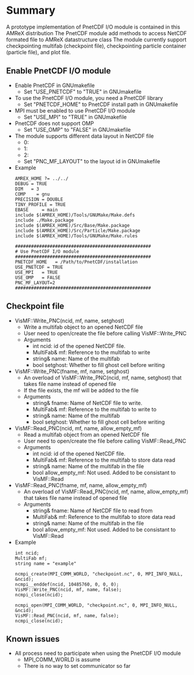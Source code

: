 # Summary

A prototype implementation of PnetCDF I/O module is contained in this AMReX distribution
The PnetCDF module add methods to access NetCDF formated file to AMReX datastructure class
The module currently support checkpointing multifab (checkpoint file), checkpointing particle container (particle file), and plot file.

## Enable PnetCDF I/O module
* Enable PnetCDF in GNUmakefile
  + Set "USE_PNETCDF" to "TRUE" in GNUmakefile
* To use the PnetCDF I/O module, you need a PnetCDF library
  + Set "PNETCDF_HOME" to PnetCDF install path in GNUmakefile
* MPI must be enabled to use PnetCDF I/O module
  + Set "USE_MPI" to "TRUE" in GNUmakefile
* PnetCDF does not support OMP
  + Set "USE_OMP" to "FALSE" in GNUmakefile
* The module supports different data layout in NetCDF file
  + 0:
  + 1:
  + 2:
  + Set "PNC_MF_LAYOUT" to the layout id in GNUmakefile
* Example
  ```
  AMREX_HOME ?= ../../
  DEBUG	= TRUE
  DIM	= 3
  COMP    = gnu
  PRECISION = DOUBLE
  TINY_PROFILE = TRUE
  EBASE     = main
  include $(AMREX_HOME)/Tools/GNUMake/Make.defs
  include ./Make.package
  include $(AMREX_HOME)/Src/Base/Make.package
  include $(AMREX_HOME)/Src/Particle/Make.package
  include $(AMREX_HOME)/Tools/GNUMake/Make.rules

  ###################################################
  # Use PnetCDF I/O module
  ################################################### 
  PNETCDF_HOME   = /Path/to/PnetCDF/installation
  USE_PNETCDF = TRUE
  USE_MPI   = TRUE
  USE_OMP   = FALSE
  PNC_MF_LAYOUT=2
  ###################################################
  ```

## Checkpoint file
* VisMF::Write_PNC(ncid, mf, name, setghost)
  + Write a multifab object to an opened NetCDF file
  + User need to open/create the file before calling VisMF::Write_PNC
  + Arguments
    + int ncid: id of the opened NetCDF file. 
    + MultiFab& mf: Reference to the multifab to write
    + string& name: Name of the multifab
    + bool setghost: Whether to fill ghost cell before writing
* VisMF::Write_PNC(fname, mf, name, setghost)
  + An overload of VisMF::Write_PNC(ncid, mf, name, setghost) that takes file name instead of opened file
  + If the file exists, the mf will be added to the file
  + Arguments
    + string& fname: Name of NetCDF file to write. 
    + MultiFab& mf: Reference to the multifab to write to
    + string& name: Name of the multifab
    + bool setghost: Whether to fill ghost cell before writing
* VisMF::Read_PNC(ncid, mf, name, allow_empty_mf)
  + Read a multifab object from an opened NetCDF file
  + User need to open/create the file before calling VisMF::Read_PNC
  + Arguments
    + int ncid: id of the opened NetCDF file. 
    + MultiFab& mf: Reference to the multifab to store data read
    + string& name: Name of the multifab in the file
    + bool allow_empty_mf: Not used. Added to be consistant to VisMF::Read
* VisMF::Read_PNC(fname, mf, name, allow_empty_mf)
  + An overload of VisMF::Read_PNC(ncid, mf, name, allow_empty_mf) that takes file name instead of opened file
  + Arguments
    + string& fname: Name of NetCDF file to read from
    + MultiFab& mf: Reference to the multifab to store data read
    + string& name: Name of the multifab in the file
    + bool allow_empty_mf: Not used. Added to be consistant to VisMF::Read
* Example
    ```
    int ncid;
    MultiFab mf;
    string name = "example"

    ncmpi_create(MPI_COMM_WORLD, "checkpoint.nc", 0, MPI_INFO_NULL, &ncid);
    ncmpi__enddef(ncid, 10485760, 0, 0, 0);
    VisMF::Write_PNC(ncid, mf, name, false);
    ncmpi_close(ncid);

    ncmpi_open(MPI_COMM_WORLD, "checkpoint.nc", 0, MPI_INFO_NULL, &ncid);
    VisMF::Read_PNC(ncid, mf, name, false);
    ncmpi_close(ncid);
    ```

## Known issues
* All process need to participate when using the PnetCDF I/O module
  + MPI_COMM_WORLD is assume
  + There is no way to set communicator so far
